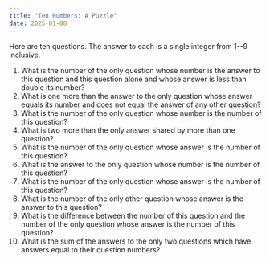 ```yaml
---
title: "Ten Numbers: A Puzzle"
date: 2025-01-08
---
```


Here are ten questions. The answer to each is a single integer from 1--9 inclusive.

1. What is the number of the only question whose number is the answer to this question and this question alone and whose answer is less than double its number?
2. What is one more than the answer to the only question whose answer equals its number and does not equal the answer of any other question?
3. What is the number of the only question whose number is the number of this question?
4. What is two more than the only answer shared by more than one question?
5. What is the number of the only question whose answer is the number of this question?
6. What is the answer to the only question whose number is the number of this question?
7. What is the number of the only question whose answer is the number of this question?
8. What is the number of the only other question whose answer is the answer to this question?
9. What is the difference between the number of this question and the number of the only question whose answer is the number of this question?
10. What is the sum of the answers to the only two questions which have answers equal to their question numbers?